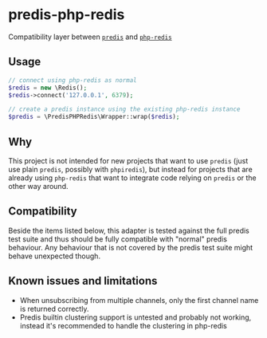 # predis-php-redis

Compatibility layer between [`predis`](https://github.com/nrk/predis) and [`php-redis`](https://github.com/phpredis/phpredis)

## Usage

```php
// connect using php-redis as normal
$redis = new \Redis();
$redis->connect('127.0.0.1', 6379);

// create a predis instance using the existing php-redis instance
$predis = \PredisPHPRedis\Wrapper::wrap($redis);
```

## Why

This project is not intended for new projects that want to use `predis` (just use plain `predis`, possibly with `phpiredis`),
but instead for projects that are already using `php-redis` that want to integrate code relying on `predis` or the other way around.

## Compatibility

Beside the items listed below, this adapter is tested against the full predis test suite and thus should be
fully compatible with "normal" predis behaviour. Any behaviour that is not covered by the predis test suite might
behave unexpected though.

## Known issues and limitations

- When unsubscribing from multiple channels, only the first channel name is returned correctly.
- Predis builtin clustering support is untested and probably not working, instead it's recommended to handle the clustering in php-redis

